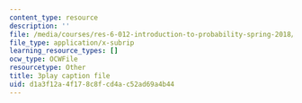 ```yaml
---
content_type: resource
description: ''
file: /media/courses/res-6-012-introduction-to-probability-spring-2018/d1a3f12a4f178c8fcd4ac52ad69a4b44_yDkm9AYaczk.srt
file_type: application/x-subrip
learning_resource_types: []
ocw_type: OCWFile
resourcetype: Other
title: 3play caption file
uid: d1a3f12a-4f17-8c8f-cd4a-c52ad69a4b44
---
```

